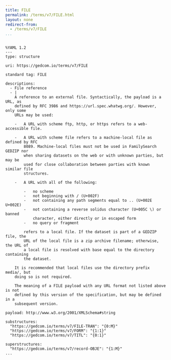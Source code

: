 ```yaml
---
title: FILE
permalink: /terms/v7/FILE.html
layout: none
redirect-from:
  - /terms/v7/FILE
...
```


```

%YAML 1.2
---
type: structure

uri: https://gedcom.io/terms/v7/FILE

standard tag: FILE

descriptions:
  - File reference
  - |
    A reference to an external file. Syntactically, the payload is a URL, as
    defined by RFC 3986 and https://url.spec.whatwg.org/. However, only some
    URLs may be used:
    
    -   A URL with scheme ftp, http, or https refers to a web-accessible file.
    
    -   A URL with scheme file refers to a machine-local file as defined by RFC
        8089. Machine-local files must not be used in FamilySearch GEDZIP nor
        when sharing datasets on the web or with unknown parties, but may be
        used for close collaboration between parties with known similar file
        structures.
    
    -   A URL with all of the following:
    
        -   no scheme
        -   not beginning with / (U+002F)
        -   not containing any path segments equal to .. (U+002E U+002E)
        -   not containing a reverse solidus character (U+005C \) or banned
            character, either directly or in escaped form
        -   no query or fragment
    
        refers to a local file. If the dataset is part of a GEDZIP file, the
        URL of the local file is a zip archive filename; otherwise, the URL of
        a local file is resolved with base equal to the directory containing
        the dataset.
    
    It is recommended that local files use the directory prefix media/, but
    doing so is not required.
    
    The meaning of a FILE payload with any URL format not listed above is not
    defined by this version of the specification, but may be defined in a
    subsequent version.

payload: http://www.w3.org/2001/XMLSchema#string

substructures:
  "https://gedcom.io/terms/v7/FILE-TRAN": "{0:M}"
  "https://gedcom.io/terms/v7/FORM": "{1:1}"
  "https://gedcom.io/terms/v7/TITL": "{0:1}"

superstructures:
  "https://gedcom.io/terms/v7/record-OBJE": "{1:M}"
...

```
